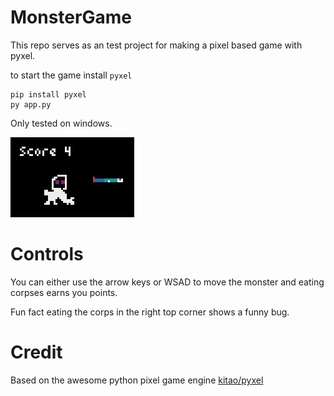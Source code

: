 # MonsterGame

This repo serves as an test project for making a pixel based game with pyxel.

to start the game install `pyxel`

```
pip install pyxel
py app.py
```

Only tested on windows.

![Image](miscellaneous/image.png)

# Controls

You can either use the arrow keys or WSAD to move the monster and eating corpses earns you points.

Fun fact eating the corps in the right top corner shows a funny bug.

# Credit

Based on the awesome python pixel game engine [kitao/pyxel](https://github.com/kitao/pyxel)